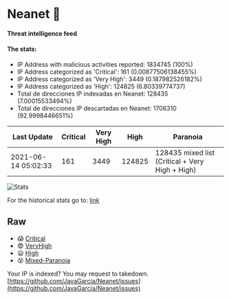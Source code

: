 # Neanet :hocho:
#### Threat intelligence feed
#### The stats:

- IP Address with malicious activities reported: 1834745 (100%)
- IP Address categorized as 'Critical':  161 (0.00877506138455%)
- IP Address categorized as 'Very High':  3449 (0.187982526182%)
- IP Address categorized as 'High':  124825 (6.80339774737)
- Total de direcciones IP indexadas en Neanet:  128435 (7.00015533494%)
- Total de direcciones IP descartadas en Neanet:  1706310 (92.9998446651%)

| Last Update | Critical | Very High | High | Paranoia |
| --- | --- | --- | --- | --- |
| 2021-06-14 05:02:33 | 161 | 3449 | 124825 | 128435 mixed list (Critical + Very High + High)|

![Stats](https://docs.google.com/spreadsheets/d/e/2PACX-1vSnaNMIXVabIpDJjufMlzH7poXnshF3mgd8Is1g9ytUEzVsP5my4Trn8f-xkoLLQ38xpL3HtmUexLo6/pubchart?oid=501124687&format=image)

For the historical stats go to: [link](/stats.csv)
## Raw
- :scream: [Critical](https://raw.githubusercontent.com/JavaGarcia/Neanet/master/blacklists/neanet_critical.txt)
- :fearful: [VeryHigh](https://raw.githubusercontent.com/JavaGarcia/Neanet/master/blacklists/neanet_veryHigh.txtt)
- :frowning: [High](https://raw.githubusercontent.com/JavaGarcia/Neanet/master/blacklists/neanet_high.txt)
- :dizzy_face: [Mixed-Paranoia](https://raw.githubusercontent.com/JavaGarcia/Neanet/master/blacklists/neanet_all.txt)


Your IP is indexed? You may request to takedown. [https://github.com/JavaGarcia/Neanet/issues](https://github.com/JavaGarcia/Neanet/issues)



































































































































































































































































































































































































































































































































































































































































































































































































































































































































































































































































































































































































































































































































































































































































































































































































































































































































































































































































































































































































































































































































































































































































































































































































































































































































































































































































































































































































































































































































































































































































































































































































































































































































































































































































































































































































































































































































































































































































































































































































































































































































































































































































































































































































































































































































































































































































































































































































































































































































































































































































































































































































































































































































































































































































































































































































































































































































































































































































































































































































































































































































































































































































































































































































































































































































































































































































































































































































































































































































































































































































































































































































